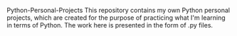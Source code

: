 Python-Personal-Projects
This repository contains my own Python personal projects, which are created for the purpose of practicing what I'm learning in terms of Python.
The work here is presented in the form of .py files.
